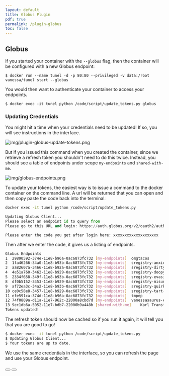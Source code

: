 ```yaml
---
layout: default
title: Globus Plugin
pdf: true
permalink: /plugin-globus
toc: false
---
```


## Globus
If you started your container with the `--globus` flag, then the container will
be configured with a new Globus endpoint:


```
$ docker run --name tunel -d -p 80:80 --privileged -v data:/root vanessa/tunel start --globus
```

You would then want to authenticate your container to access your endpoints.

```
$ docker exec -it tunel python /code/script/update_tokens.py globus
```

### Updating Credentials
You might hit a time when your credentials need to be updated! If so, you will
see instructions in the interface.

![img/plugin-globus-update-tokens.png](img/plugin-globus-update-tokens.png)

But if you issued this command when you created the container, since we retrieve
a refresh token you shouldn't need to do this twice. Instead, you should see 
a table of endpoints under scope `my-endpoints` and `shared-with-me`.

![img/globus-endpoints.png](img/globus-endpoints.png)


To update your tokens, the easiest way is to issue a command to the docker
container on the command line. A url will be returned that you can open and then
copy paste the code back into the terminal:

```bash
docker exec -it tunel python /code/script/update_tokens.py
```
```python
Updating Globus Client...
Please select an endpoint id to query from
Please go to this URL and login: https://auth.globus.org/v2/oauth2/authorize?client_id=ae32247c-2c17-4c43-92b5-ba7fe9957dbb&redirect_uri=https%3A%2F%2Fauth.globus.org%2Fv2%2Fweb%2Fauth-code&scope=openid+profile+email+urn%3Aglobus%3Aauth%3Ascope%3Atransfer.api.globus.org%3Aall&state=_default&response_type=code&code_challenge=aPNLtTtI8G1AOGBJ7ffxJIT-7NpqGQU8bJvqVWyKTQ0&code_challenge_method=S256&access_type=offline
```
```
Please enter the code you get after login here: xxxxxxxxxxxxxxxxxxxx
```
Then after we enter the code, it gives us a listing of endpoints.

```bash
Globus Endpoints
1  29890592-374e-11e8-b96a-0ac6873fc732	[my-endpoints]	omgtacos
2  1fa46266-34a0-11e8-b93b-0ac6873fc732	[my-endpoints]	sregistry-anxious-nunchucks-2069
3  aa82607a-3466-11e8-b92a-0ac6873fc732	[my-endpoints]	sregistry-dirty-nalgas-8986
4  4e51a760-3462-11e8-b929-0ac6873fc732	[my-endpoints]	sregistry-doopy-underoos-8353
5  2334f658-349f-11e8-b93b-0ac6873fc732	[my-endpoints]	sregistry-evasive-buttface-3847
8  df0b5152-3453-11e8-b929-0ac6873fc732	[my-endpoints]	sregistry-misunderstood-lemur-3519
9  af72ea3c-34a2-11e8-b93b-0ac6873fc732	[my-endpoints]	sregistry-quirky-chair-8749
10 ce0c58e8-3457-11e8-b929-0ac6873fc732	[my-endpoints]	sregistry-tart-latke-6416
11 efe591ca-374d-11e8-b96a-0ac6873fc732	[my-endpoints]	tmpep
12 74f0809a-d11a-11e7-962c-22000a8cbd7d	[my-endpoints]	vanessasaurus-endpoint
13 9ec1db6a-5052-11e7-bdb7-22000b9a448b	[shared-with-me]	Karl Transfer
Tokens updated!

```

The refresh token should now be cached so if you run it again, it will tell you that you
are good to go!

```bash
$ docker exec -it tunel python /code/script/update_tokens.py
$ Updating Globus Client...
$ Your tokens are up to date.
```

We use the same credentials in the interface, so you can refresh the page and
use your Globus endpoint.

<div>
    <a href="/interface/ui"><button class="previous-button btn btn-primary"><i class="fa fa-chevron-left"></i> </button></a>
    <a href="/interface/development"><button class="next-button btn btn-primary"><i class="fa fa-chevron-right"></i> </button></a>
</div><br>
